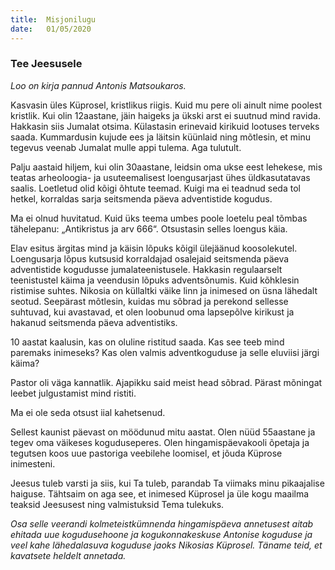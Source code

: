 ```yaml
---
title:  Misjonilugu
date:   01/05/2020
---
```


### Tee Jeesusele

_Loo on kirja pannud Antonis Matsoukaros._

Kasvasin üles Küprosel, kristlikus riigis. Kuid mu pere oli ainult nime poolest kristlik. Kui olin 12aastane, jäin haigeks ja ükski arst ei suutnud mind ravida. Hakkasin siis Jumalat otsima. Külastasin erinevaid kirikuid lootuses terveks saada. Kummardusin kujude ees ja läitsin küünlaid ning mõtlesin, et minu tegevus veenab Jumalat mulle appi tulema. Aga tulutult.

Palju aastaid hiljem, kui olin 30aastane, leidsin oma ukse eest lehekese, mis teatas arheoloogia- ja usuteemalisest loengusarjast ühes üldkasutatavas saalis. Loetletud olid kõigi õhtute teemad. Kuigi ma ei teadnud seda tol hetkel, korraldas sarja seitsmenda päeva adventistide kogudus.

Ma ei olnud huvitatud. Kuid üks teema umbes poole loetelu peal tõmbas tähelepanu: „Antikristus ja arv 666“. Otsustasin selles loengus käia.

Elav esitus ärgitas mind ja käisin lõpuks kõigil ülejäänud koosolekutel. Loengusarja lõpus kutsusid korraldajad osalejaid seitsmenda päeva adventistide kogudusse jumalateenistusele. Hakkasin regulaarselt teenistustel käima ja veendusin lõpuks adventsõnumis. Kuid kõhklesin ristimise suhtes. Nikosia on küllaltki väike linn ja inimesed on üsna lähedalt seotud. Seepärast mõtlesin, kuidas mu sõbrad ja perekond sellesse suhtuvad, kui avastavad, et olen loobunud oma lapsepõlve kirikust ja hakanud seitsmenda päeva adventistiks.

10 aastat kaalusin, kas on oluline ristitud saada. Kas see teeb mind paremaks inimeseks? Kas olen valmis adventkoguduse ja selle eluviisi järgi käima?

Pastor oli väga kannatlik. Ajapikku said meist head sõbrad. Pärast mõningat leebet julgustamist mind ristiti.

Ma ei ole seda otsust iial kahetsenud.

Sellest kaunist päevast on möödunud mitu aastat. Olen nüüd 55aastane ja tegev oma väikeses koguduseperes. Olen hingamispäevakooli õpetaja ja tegutsen koos uue pastoriga veebilehe loomisel, et jõuda Küprose inimesteni.

Jeesus tuleb varsti ja siis, kui Ta tuleb, parandab Ta viimaks minu pikaajalise haiguse. Tähtsaim on aga see, et inimesed Küprosel ja üle kogu maailma teaksid Jeesusest ning valmistuksid Tema tulekuks.

_Osa selle veerandi kolmeteistkümnenda hingamispäeva annetusest aitab ehitada uue kogudusehoone ja kogukonnakeskuse Antonise koguduse ja veel kahe lähedalasuva koguduse jaoks Nikosias Küprosel. Täname teid, et kavatsete heldelt annetada._
